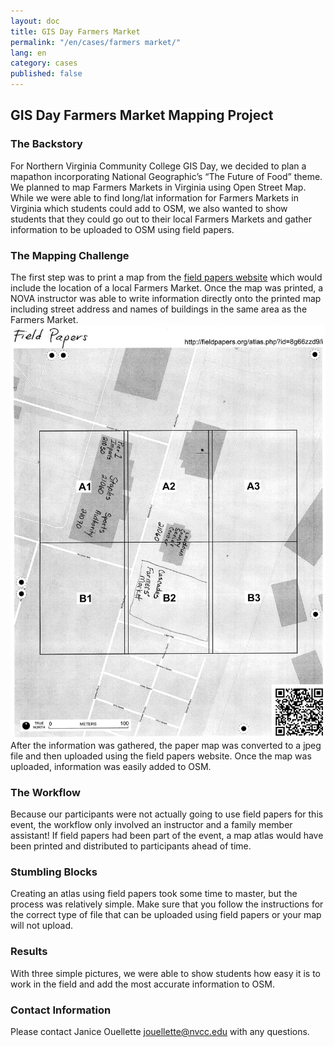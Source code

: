 ```yaml
---
layout: doc
title: GIS Day Farmers Market
permalink: "/en/cases/farmers market/"
lang: en
category: cases
published: false
---
```


## GIS Day Farmers Market Mapping Project


### The Backstory
For Northern Virginia Community College GIS Day, we decided to plan a mapathon incorporating National Geographic’s “The Future of Food” theme.  We planned to map Farmers Markets in Virginia using Open Street Map.  While we were able to find long/lat information for Farmers Markets in Virginia which students could add to OSM, we also wanted to show students that they could go out to their local Farmers Markets and gather information to be uploaded to OSM using field papers.
### The Mapping Challenge
The first step was to print a map from the [field papers website](http://fieldpapers.org/) which would include the location of a local Farmers Market.  Once the map was printed, a NOVA instructor was able to write information directly onto the printed map including street address and names of buildings in the same area as the Farmers Market.  
![field_paper1001.jpg](/img/field_paper1001.jpg)
After the information was gathered, the paper map was converted to a jpeg file and then uploaded using the field papers website.  Once the map was uploaded, information was easily added to OSM.
### The Workflow
Because our participants were not actually going to use field papers for this event, the workflow only involved an instructor and a family member assistant!  If field papers had been part of the event, a map atlas would have been printed and distributed to participants ahead of time. 
### Stumbling Blocks
Creating an atlas using field papers took some time to master, but the process was relatively simple. 
Make sure that you follow the instructions for the correct type of file that can be uploaded using field papers or your map will not upload.
### Results
With three simple pictures, we were able to show students how easy it is to work in the field and add the most accurate information to OSM.  
### Contact Information
Please contact Janice Ouellette jouellette@nvcc.edu with any questions.
